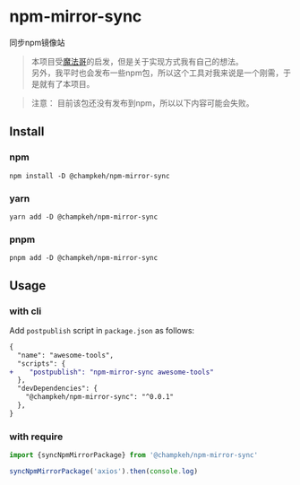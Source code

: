# npm-mirror-sync
同步npm镜像站

> 本项目受[魔法哥](https://github.com/cssmagic/npm-mirror-sync/issues/2)的启发，但是关于实现方式我有自己的想法。<br/>
> 另外，我平时也会发布一些npm包，所以这个工具对我来说是一个刚需，于是就有了本项目。

> 注意：
> 目前该包还没有发布到npm，所以以下内容可能会失败。

## Install

### npm
```shell
npm install -D @champkeh/npm-mirror-sync
```

### yarn
```shell
yarn add -D @champkeh/npm-mirror-sync
```

### pnpm
```shell
pnpm add -D @champkeh/npm-mirror-sync
```

## Usage

### with cli
Add `postpublish` script in `package.json` as follows:

```diff
{
  "name": "awesome-tools",
  "scripts": {
+    "postpublish": "npm-mirror-sync awesome-tools"
  },
  "devDependencies": {
    "@champkeh/npm-mirror-sync": "^0.0.1"
  },
}
```

### with require
```js
import {syncNpmMirrorPackage} from '@champkeh/npm-mirror-sync'

syncNpmMirrorPackage('axios').then(console.log)
```
